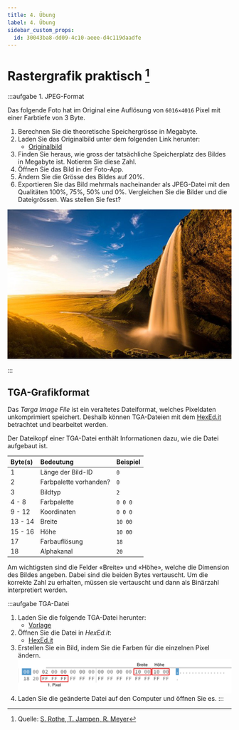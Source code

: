 ```yaml
---
title: 4. Übung
label: 4. Übung
sidebar_custom_props:
  id: 30043ba8-dd09-4c10-aeee-d4c119daadfe
---
```



# Rastergrafik praktisch [^1]

:::aufgabe 1. JPEG-Format

Das folgende Foto hat im Original eine Auflösung von `6016×4016` Pixel mit einer Farbtiefe von 3 Byte.

1. Berechnen Sie die theoretische Speichergrösse in Megabyte.
2. Laden Sie das Originalbild unter dem folgenden Link herunter:
   - [Originalbild](assets/iceland.jpg)
3. Finden Sie heraus, wie gross der tatsächliche Speicherplatz des Bildes in Megabyte ist. Notieren Sie diese Zahl.
4. Öffnen Sie das Bild in der Foto-App.
5. Ändern Sie die Grösse des Bildes auf 20%.
6. Exportieren Sie das Bild mehrmals nacheinander als JPEG-Datei mit den Qualitäten 100%, 75%, 50% und 0%. Vergleichen Sie die Bilder und die Dateigrössen. Was stellen Sie fest?

![Island](images/04-uebung/iceland.jpg)

<Answer type="text" webKey="2e1c4773-da2e-42da-b506-f158fa968916" />
:::

## TGA-Grafikformat

Das _Targa Image File_ ist ein veraltetes Dateiformat, welches Pixeldaten unkomprimiert speichert. Deshalb können TGA-Dateien mit dem [HexEd.it](https://hexed.it) betrachtet und bearbeitet werden.

Der Dateikopf einer TGA-Datei enthält Informationen dazu, wie die Datei aufgebaut ist.

<div className="slim-table">

| Byte(s) | Bedeutung              | Beispiel |
| :------ | :--------------------- | :------- |
| 1       | Länge der Bild-ID      | `0`      |
| 2       | Farbpalette vorhanden? | `0`      |
| 3       | Bildtyp                | `2`      |
| 4 - 8   | Farbpalette            | `0 0 0 ` |
| 9 - 12  | Koordinaten            | `0 0 0 ` |
| 13 - 14 | Breite                 | `10 00`  |
| 15 - 16 | Höhe                   | `10 00`  |
| 17      | Farbauflösung          | `18`     |
| 18      | Alphakanal             | `20`     |

</div>

Am wichtigsten sind die Felder «Breite» und «Höhe», welche die Dimension des Bildes angeben. Dabei sind die beiden Bytes vertauscht. Um die korrekte Zahl zu erhalten, müssen sie vertauscht und dann als Binärzahl interpretiert werden.

:::aufgabe TGA-Datei

1. Laden Sie die folgende TGA-Datei herunter:
   - [Vorlage](images/04-uebung/vorlage.tga)
2. Öffnen Sie die Datei in _HexEd.it_:
   - [HexEd.it](https://hexed.it)
3. Erstellen Sie ein Bild, indem Sie die Farben für die einzelnen Pixel ändern.
   ![](images/04-uebung/vorlage-tga-hexedit.svg)
4. Laden Sie die geänderte Datei auf den Computer und öffnen Sie es.
:::

[^1]: Quelle: [S. Rothe, T. Jampen, R. Meyer](https://informatik.mygymer.ch/base/?b=code&p=922802)
